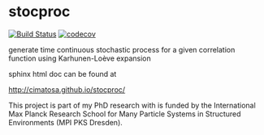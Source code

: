 stocproc
========

[![Build Status](https://travis-ci.org/cimatosa/stocproc.svg?branch=master)](https://travis-ci.org/cimatosa/stocproc)
[![codecov](https://codecov.io/gh/cimatosa/stocproc/branch/master/graph/badge.svg)](https://codecov.io/gh/cimatosa/stocproc)

generate time continuous stochastic process for a given correlation function using Karhunen-Loève expansion

sphinx html doc can be found at

http://cimatosa.github.io/stocproc/

This project is part of my PhD research with is funded by the International Max Planck Research School for Many Particle Systems in Structured Environments (MPI PKS Dresden).

